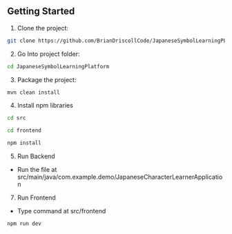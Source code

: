 ## Getting Started

1. Clone the project:

```bash
git clone https://github.com/BrianDriscollCode/JapaneseSymbolLearningPLatform.git
```
2. Go Into project folder:

```bash
cd JapaneseSymbolLearningPlatform
```
3. Package the project:

```bash
mvn clean install
```
4. Install npm libraries

```bash
cd src
```
```bash
cd frontend
```
```bash
npm install
```
5. Run Backend

- Run the file at src/main/java/com.example.demo/JapaneseCharacterLearnerApplication

7. Run Frontend

- Type command at src/frontend

```bash
npm run dev
```

